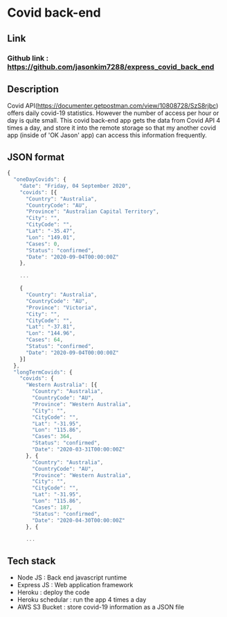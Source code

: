 # Covid back-end

## Link
### Github link : https://github.com/jasonkim7288/express_covid_back_end

## Description
Covid API(https://documenter.getpostman.com/view/10808728/SzS8rjbc) offers daily covid-19 statistics. However the number of access per hour or day is quite small. This covid back-end app gets the data from Covid API 4 times a day, and store it into the remote storage so that my another covid app (inside of 'OK Jason' app) can access this information frequently.

## JSON format
```js
{
  "oneDayCovids": {
    "date": "Friday, 04 September 2020",
    "covids": [{
      "Country": "Australia",
      "CountryCode": "AU",
      "Province": "Australian Capital Territory",
      "City": "",
      "CityCode": "",
      "Lat": "-35.47",
      "Lon": "149.01",
      "Cases": 0,
      "Status": "confirmed",
      "Date": "2020-09-04T00:00:00Z"
    },

    ...

    {
      "Country": "Australia",
      "CountryCode": "AU",
      "Province": "Victoria",
      "City": "",
      "CityCode": "",
      "Lat": "-37.81",
      "Lon": "144.96",
      "Cases": 64,
      "Status": "confirmed",
      "Date": "2020-09-04T00:00:00Z"
    }]
  },
  "longTermCovids": {
    "covids": {
      "Western Australia": [{
        "Country": "Australia",
        "CountryCode": "AU",
        "Province": "Western Australia",
        "City": "",
        "CityCode": "",
        "Lat": "-31.95",
        "Lon": "115.86",
        "Cases": 364,
        "Status": "confirmed",
        "Date": "2020-03-31T00:00:00Z"
      }, {
        "Country": "Australia",
        "CountryCode": "AU",
        "Province": "Western Australia",
        "City": "",
        "CityCode": "",
        "Lat": "-31.95",
        "Lon": "115.86",
        "Cases": 187,
        "Status": "confirmed",
        "Date": "2020-04-30T00:00:00Z"
      }, {

      ...
```

## Tech stack
- Node JS : Back end javascript runtime
- Express JS : Web application framework
- Heroku : deploy the code
- Heroku schedular : run the app 4 times a day
- AWS S3 Bucket : store covid-19 information as a JSON file